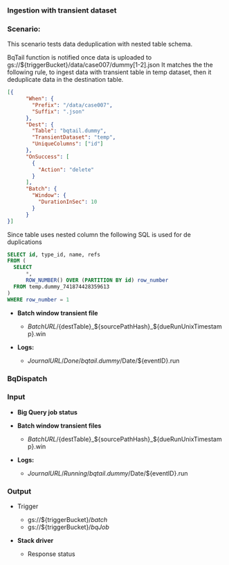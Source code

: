 ### Ingestion with transient dataset 

### Scenario:

This scenario tests data deduplication with nested table schema.


BqTail function is notified once data is uploaded to gs://${triggerBucket}/data/case007/dummy[1-2].json
It matches the the following rule, to ingest data with transient table in temp dataset,  then it deduplicate data in the destination table.



```json
[{
      "When": {
        "Prefix": "/data/case007",
        "Suffix": ".json"
      },
      "Dest": {
        "Table": "bqtail.dummy",
        "TransientDataset": "temp",
        "UniqueColumns": ["id"]
      },
      "OnSuccess": [
        {
          "Action": "delete"
        }
      ],
      "Batch": {
        "Window": {
          "DurationInSec": 10
        }
      }
}]
```

Since table uses nested column the following SQL is used for de duplications

```sql
SELECT id, type_id, name, refs
FROM (
  SELECT
      *,
      ROW_NUMBER() OVER (PARTITION BY id) row_number
  FROM temp.dummy_741874428359613
)
WHERE row_number = 1
```

* **Batch window transient file**
    - ${BatchURL}/${destTable}_${sourcePathHash}_${dueRunUnixTimestamp}.win

* **Logs:** 
    - ${JournalURL}/Done/bqtail.dummy/$Date/${eventID}.run


### BqDispatch

### Input

* **Big Query job status**
* **Batch window transient files**

    - ${BatchURL}/${destTable}_${sourcePathHash}_${dueRunUnixTimestamp}.win

* **Logs:** 
    - ${JournalURL}/Running/bqtail.dummy/$Date/${eventID}.run


### Output

* Trigger 
  - gs://${triggerBucket}/_batch_
  - gs://${triggerBucket}/_bqJob_

* **Stack driver**
  - Response status
  